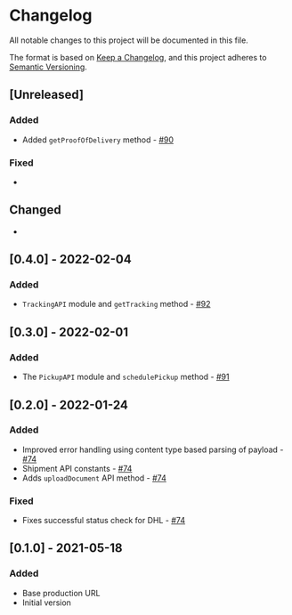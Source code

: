 # Changelog

All notable changes to this project will be documented in this file.

The format is based on [Keep a Changelog](https://keepachangelog.com/en/1.0.0/),
and this project adheres to [Semantic Versioning](https://semver.org/spec/v2.0.0.html).

## [Unreleased]

### Added

* Added `getProofOfDelivery` method - [#90](https://github.com/ripe-tech/peri-shipping/issues/90)

### Fixed

*

## Changed

*

## [0.4.0] - 2022-02-04

### Added

* `TrackingAPI` module and `getTracking` method - [#92](https://github.com/ripe-tech/peri-shipping/issues/92)

## [0.3.0] - 2022-02-01

### Added

* The `PickupAPI` module and `schedulePickup` method - [#91](https://github.com/ripe-tech/peri-shipping/issues/91)

## [0.2.0] - 2022-01-24

### Added

* Improved error handling using content type based parsing of payload - [#74](https://github.com/ripe-tech/peri-shipping/issues/74)
* Shipment API constants - [#74](https://github.com/ripe-tech/peri-shipping/issues/74)
* Adds `uploadDocument` API method - [#74](https://github.com/ripe-tech/peri-shipping/issues/74)

### Fixed

* Fixes successful status check for DHL - [#74](https://github.com/ripe-tech/peri-shipping/issues/74)

## [0.1.0] - 2021-05-18

### Added

* Base production URL
* Initial version
